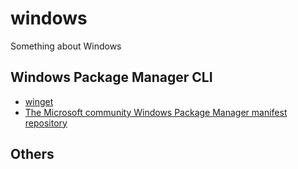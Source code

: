 # windows
Something about Windows

## Windows Package Manager CLI

* [winget](https://github.com/microsoft/winget-cli)
* [The Microsoft community Windows Package Manager manifest repository](https://github.com/microsoft/winget-pkgs)

## Others
